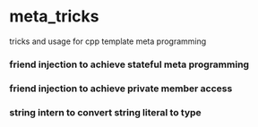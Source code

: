 # meta_tricks
tricks and usage for cpp template meta programming 
### friend injection to achieve stateful meta programming
### friend injection to achieve private member access
### string intern to convert string literal to type
